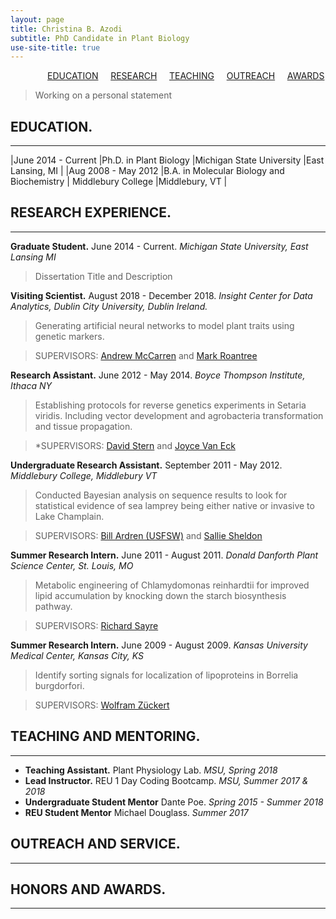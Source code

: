 ```yaml
---
layout: page
title: Christina B. Azodi
subtitle: PhD Candidate in Plant Biology
use-site-title: true
---
```


&nbsp; &nbsp; &nbsp; &nbsp; &nbsp; &nbsp; &nbsp; &nbsp;[EDUCATION](#education) &nbsp; &nbsp; [RESEARCH](#research-experience) &nbsp; &nbsp; [TEACHING](#teaching-and-mentoring) &nbsp; &nbsp; [OUTREACH](#outreach-and-service) &nbsp; &nbsp; [AWARDS](#honors-and-awards) 


> Working on a personal statement






## EDUCATION.

---------

|June 2014 - Current     |Ph.D. in Plant Biology     |Michigan State University     |East Lansing, MI     |
|Aug 2008 - May 2012     |B.A. in Molecular Biology and Biochemistry     | Middlebury College    |Middlebury, VT    |


## RESEARCH EXPERIENCE.
---------

**Graduate Student.** June 2014 - Current. *Michigan State University, East Lansing MI*
>Dissertation Title and Description

**Visiting Scientist.** August 2018 - December 2018. *Insight Center for Data Analytics, Dublin City University, Dublin Ireland.*
>Generating artificial neural networks to model plant traits using genetic markers.

>SUPERVISORS: [Andrew McCarren](https://scholar.google.com/citations?user=WJJQW28AAAAJ&hl=en) and [Mark Roantree](https://scholar.google.com/citations?user=MI_tlpIAAAAJ&hl=en)

**Research Assistant.** June 2012 - May 2014. *Boyce Thompson Institute, Ithaca NY*
>Establishing protocols for reverse genetics experiments in Setaria viridis. Including vector development and agrobacteria transformation and tissue propagation.

>*SUPERVISORS: [David Stern](https://scholar.google.com/citations?user=No5nw0sAAAAJ&hl=en) and [Joyce Van Eck](https://scholar.google.com/citations?user=V9lZUpEAAAAJ&hl=en)

**Undergraduate Research Assistant.** September 2011 - May 2012. *Middlebury College, Middlebury VT*
>Conducted Bayesian analysis on sequence results to look for statistical evidence of sea lamprey being either native or invasive to Lake Champlain.

>SUPERVISORS: [Bill Ardren (USFSW)](https://www.researchgate.net/scientific-contributions/77099413_William_R_Ardren) and [Sallie Sheldon](https://www.researchgate.net/profile/Sallie_Sheldon)

**Summer Research Intern.** June 2011 - August 2011. *Donald Danforth Plant Science Center, St. Louis, MO*
>Metabolic engineering of Chlamydomonas reinhardtii for improved lipid accumulation by knocking down the starch biosynthesis pathway.

>SUPERVISORS: [Richard Sayre](https://scholar.google.com/citations?user=uJMA_YsAAAAJ&hl=en)


**Summer Research Intern.** June 2009 - August 2009. *Kansas University Medical Center, Kansas City, KS*
>Identify sorting signals for localization of lipoproteins in Borrelia burgdorfori.

>SUPERVISORS: [Wolfram Zückert](http://www.kumc.edu/school-of-medicine/microbiology-molecular-genetics-and-immunology/primary-faculty-appointments/wolfram-r-z%C3%BCckert/z%C3%BCckert-lab.html)



## TEACHING AND MENTORING.
---------

* **Teaching Assistant.** Plant Physiology Lab. *MSU, Spring 2018*
* **Lead Instructor.** REU 1 Day Coding Bootcamp. *MSU, Summer 2017 & 2018*
* **Undergraduate Student Mentor** Dante Poe. *Spring 2015 - Summer 2018*
* **REU Student Mentor** Michael Douglass. *Summer 2017*


## OUTREACH AND SERVICE.
---------


## HONORS AND AWARDS.
---------
